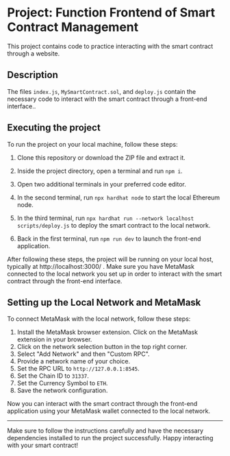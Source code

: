 # Project: Function Frontend of Smart Contract Management

This project contains code to practice interacting with the  smart contract through a website.

## Description

The files `index.js`, `MySmartContract.sol`, and `deploy.js` contain the necessary code to interact with the  smart contract through a front-end interface..

## Executing the project

To run the project on your local machine, follow these steps:

1. Clone this repository or download the ZIP file and extract it.
   
3. Inside the project directory, open a terminal and run `npm i`.

4. Open two additional terminals in your preferred code editor.

5. In the second terminal, run `npx hardhat node` to start the local Ethereum node.

6. In the third terminal, run `npx hardhat run --network localhost scripts/deploy.js` to deploy the smart contract to the local network.

7. Back in the first terminal, run `npm run dev` to launch the front-end application.

After following these steps, the project will be running on your local host, typically at http://localhost:3000/ . Make sure you have MetaMask connected to the local network you set up in order to interact with the smart contract through the front-end interface.

## Setting up the Local Network and MetaMask

To connect MetaMask with the local network, follow these steps:

1. Install the MetaMask browser extension. Click on the MetaMask extension in your browser.
2. Click on the network selection button in the top right corner.
3. Select "Add Network" and then "Custom RPC".
4. Provide a network name of your choice.
5. Set the RPC URL to `http://127.0.0.1:8545`.
6. Set the Chain ID to `31337`.
7. Set the Currency Symbol to `ETH`.
8. Save the network configuration.

Now you can interact with the smart contract through the front-end application using your MetaMask wallet connected to the local network.

---

Make sure to follow the instructions carefully and have the necessary dependencies installed to run the project successfully. Happy interacting with your smart contract!
